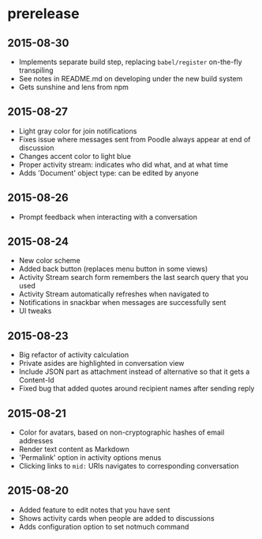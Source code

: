 # prerelease

## 2015-08-30

- Implements separate build step, replacing `babel/register` on-the-fly transpiling
- See notes in README.md on developing under the new build system
- Gets sunshine and lens from npm

## 2015-08-27

- Light gray color for join notifications
- Fixes issue where messages sent from Poodle always appear at end of discussion
- Changes accent color to light blue
- Proper activity stream: indicates who did what, and at what time
- Adds 'Document' object type: can be edited by anyone

## 2015-08-26

- Prompt feedback when interacting with a conversation

## 2015-08-24

- New color scheme
- Added back button (replaces menu button in some views)
- Activity Stream search form remembers the last search query that you used
- Activity Stream automatically refreshes when navigated to
- Notifications in snackbar when messages are successfully sent
- UI tweaks

## 2015-08-23

- Big refactor of activity calculation
- Private asides are highlighted in conversation view
- Include JSON part as attachment instead of alternative so that it gets a Content-Id
- Fixed bug that added quotes around recipient names after sending reply

## 2015-08-21

- Color for avatars, based on non-cryptographic hashes of email addresses
- Render text content as Markdown
- 'Permalink' option in activity options menus
- Clicking links to `mid:` URIs navigates to corresponding conversation

## 2015-08-20

- Added feature to edit notes that you have sent
- Shows activity cards when people are added to discussions
- Adds configuration option to set notmuch command

